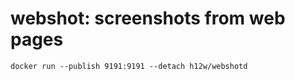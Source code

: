 webshot: screenshots from web pages
===================================

```
docker run --publish 9191:9191 --detach h12w/webshotd
```
